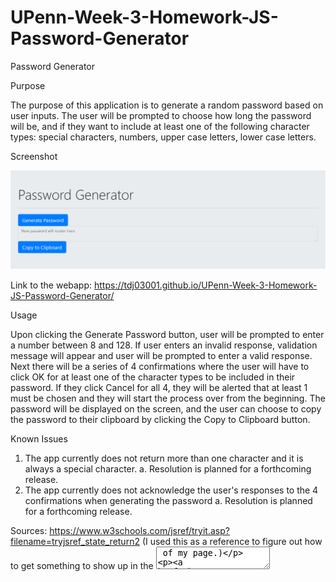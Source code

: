 # UPenn-Week-3-Homework-JS-Password-Generator

Password Generator

Purpose

The purpose of this application is to generate a random password based on user inputs. The user will be prompted to choose how long the password will be, and if they want to include at least one of the following character types: special characters, numbers, upper case letters, lower case letters. 


Screenshot

![screenshot](Assets/images/Password-Generator-screenshot.png)

Link to the webapp: https://tdj03001.github.io/UPenn-Week-3-Homework-JS-Password-Generator/


Usage

Upon clicking the Generate Password button, user will be prompted to enter a number between 8 and 128. If user enters an invalid response, validation message will appear and user will be prompted to enter a valid response.
Next there will be a series of 4 confirmations where the user will have to click OK for at least one of the character types to be included in their password. If they click Cancel for all 4, they will be alerted that at least 1 must be chosen and they will start the process over from the beginning.
The password will be displayed on the screen, and the user can choose to copy the password to their clipboard by clicking the Copy to Clipboard button.


Known Issues

1. The app currently does not return more than one character and it is always a special character.
  a. Resolution is planned for a forthcoming release.
2. The app currently does not acknowledge the user's responses to the 4 confirmations when generating the password
  a. Resolution is planned for a forthcoming release.



Sources:
https://www.w3schools.com/jsref/tryit.asp?filename=tryjsref_state_return2   (I used this as a reference to figure out how to get something to show up in the <textarea> of my page.)

https://www.w3schools.com/js/js_comparisons.asp    (I used this to find the "not equal to" operator !==)

https://www.kirupa.com/html5/picking_random_item_from_array.htm    (Used this page for help with random value selection from arrays.)

https://www.w3schools.com/howto/howto_js_copy_clipboard.asp    (Showed me how to copy password to clipboard )